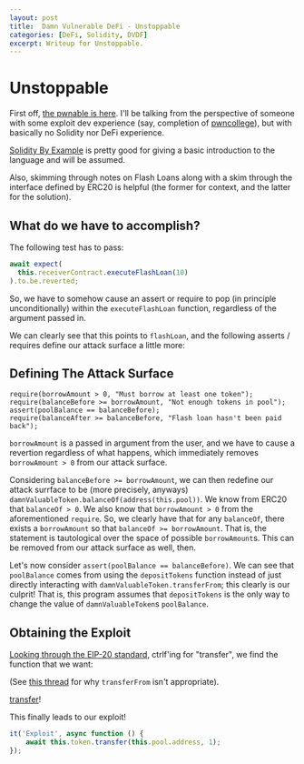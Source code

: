 ```yaml
---
layout: post
title:  Damn Vulnerable DeFi - Unstoppable
categories: [DeFi, Solidity, DVDF]
excerpt: Writeup for Unstoppable.
---
```

# Unstoppable

First off, [the pwnable is here](https://www.damnvulnerabledefi.xyz/challenges/1.html). I'll be talking from the perspective of someone with some exploit dev experience (say, completion of [pwncollege](https://pwn.college/)), but with basically no Solidity nor DeFi experience.

[Solidity By Example](https://docs.soliditylang.org/en/v0.8.0/solidity-by-example.html) is pretty good for giving a basic introduction to the language and will be assumed.

Also, skimming through notes on Flash Loans along with a skim through the interface defined by
ERC20 is helpful (the former for context, and the latter for the solution).

## What do we have to accomplish?

The following test has to pass:
```js
await expect(
  this.receiverContract.executeFlashLoan(10)
).to.be.reverted;
```

So, we have to somehow cause an assert or require to pop (in principle
unconditionally) within the `executeFlashLoan` function, regardless
of the argument passed in.

We can clearly see that this points to `flashLoan`, and the following
asserts / requires define our attack surface a little more:

## Defining The Attack Surface

```solidity 
require(borrowAmount > 0, "Must borrow at least one token");
require(balanceBefore >= borrowAmount, "Not enough tokens in pool");
assert(poolBalance == balanceBefore);
require(balanceAfter >= balanceBefore, "Flash loan hasn't been paid back");
```

`borrowAmount` is a passed in argument from the user, and we have to cause a revertion regardless of what happens, which immediately removes `borrowAmount > 0` from our attack surface.

Considering `balanceBefore >= borrowAmount`, we can then redefine our attack surrface to be (more precisely, anyways) `damnValuableToken.balanceOf(address(this.pool))`. 
We know from ERC20 that `balanceOf > 0`.
We also know that `borrowAmount > 0` from the aforementioned `require`.
So, we clearly have that for any `balanceOf`, there exists a `borrowAmount` so that `balanceOf >= borrowAmount`.
That is, the statement is tautological over the space of possible `borrowAmount`s.
This can be removed from our attack surface as well, then.

Let's now consider `assert(poolBalance == balanceBefore)`.
We can see that `poolBalance` comes from using the `depositTokens` function instead of
just directly interacting with `damnValuableToken.transferFrom`; this clearly is our culprit!
That is, this program assumes that `depositTokens` is the only way to change the value of `damnValuableToken`s `poolBalance`.

## Obtaining the Exploit

[Looking through the EIP-20 standard](https://eips.ethereum.org/EIPS/eip-20), ctrlf'ing for 
"transfer", we find the function that we want:

(See [this thread](https://ethereum.stackexchange.com/questions/46457/send-tokens-using-approve-and-transferfrom-vs-only-transfer) for why `transferFrom` isn't appropriate).

[transfer](https://eips.ethereum.org/EIPS/eip-20#transfer)!

This finally leads to our exploit!

```js 
it('Exploit', async function () {
    await this.token.transfer(this.pool.address, 1);
});
```

